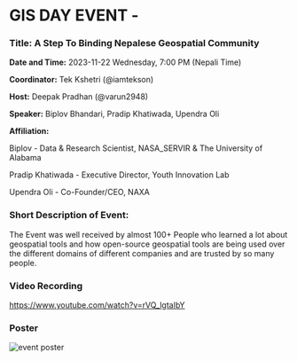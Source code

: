 # GIS DAY EVENT -

### Title: A Step To Binding Nepalese Geospatial Community 

**Date and Time:** 2023-11-22 Wednesday, 7:00 PM (Nepali Time)

**Coordinator:** Tek Kshetri (@iamtekson)

**Host:** Deepak Pradhan (@varun2948)

**Speaker:** Biplov Bhandari, Pradip Khatiwada, Upendra Oli

**Affiliation:** 

Biplov - Data & Research Scientist, NASA_SERVIR & The University of Alabama

Pradip Khatiwada - Executive Director, Youth Innovation Lab

Upendra Oli - Co-Founder/CEO, NAXA

### Short Description of Event:
The Event was well received by almost 100+ People who learned a lot about geospatial tools and how open-source geospatial tools are being used over the different domains of different companies and are trusted by so many people.

### Video Recording

https://www.youtube.com/watch?v=rVQ_lgtaIbY

### Poster
![event poster](https://cdn.discordapp.com/attachments/1205836968315855008/1205913885459218452/banner-05.png?ex=66419793&is=66404613&hm=358efd145aacef531511f6bbe3c4ea3b3c700c5db20db444774ad4a08b158679&)

